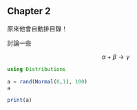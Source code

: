 ## Chapter 2

原來他會自動排目錄！

討論一些

$$\alpha + \beta \to \gamma$$

```julia
using Distributions

a = rand(Normal(0,1), 100)
a

```

```julia
print(a)
```
